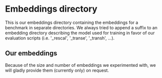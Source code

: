 # Embeddings directory

This is our embeddings directory containing the embeddings for a benchmark in separate directories.
We always tried to append a suffix to an embedding directory describing the model used for training in favor of our evaluation scripts (i.e. '\_rescal', '\_transe', '\_transh', ...).

## Our embeddings

Because of the size and number of embeddings we experimented with, we will gladly provide them (currently only) on request.

